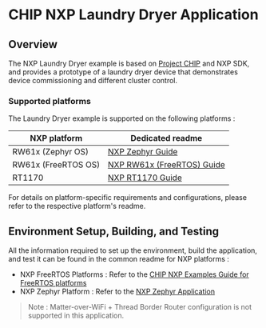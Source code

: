 # CHIP NXP Laundry Dryer Application

## Overview

The NXP Laundry Dryer example is based on
[Project CHIP](https://github.com/project-chip/connectedhomeip) and NXP SDK, and
provides a prototype of a laundry dryer device that demonstrates device commissioning and
different cluster control.

### Supported platforms

The Laundry Dryer example is supported on the following platforms :

| NXP platform        | Dedicated readme                                                             |
| ------------------- | ---------------------------------------------------------------------------- |
| RW61x (Zephyr OS)   | [NXP Zephyr Guide](../../../docs/platforms/nxp/nxp_zephyr_guide.md)          |
| RW61x (FreeRTOS OS) | [NXP RW61x (FreeRTOS) Guide](../../../docs/platforms/nxp/nxp_rw61x_guide.md) |
| RT1170              | [NXP RT1170 Guide](../../../docs/platforms/nxp/nxp_rt1170_guide.md)          |

For details on platform-specific requirements and configurations, please refer
to the respective platform's readme.

## Environment Setup, Building, and Testing

All the information required to set up the environment, build the application,
and test it can be found in the common readme for NXP platforms :

-   NXP FreeRTOS Platforms : Refer to the
    [CHIP NXP Examples Guide for FreeRTOS platforms](../../../docs/platforms/nxp/nxp_examples_freertos_platforms.md)
-   NXP Zephyr Platform : Refer to the
    [NXP Zephyr Application](../../../docs/platforms/nxp/nxp_zephyr_guide.md)

> Note : Matter-over-WiFi + Thread Border Router configuration is not supported
> in this application.
